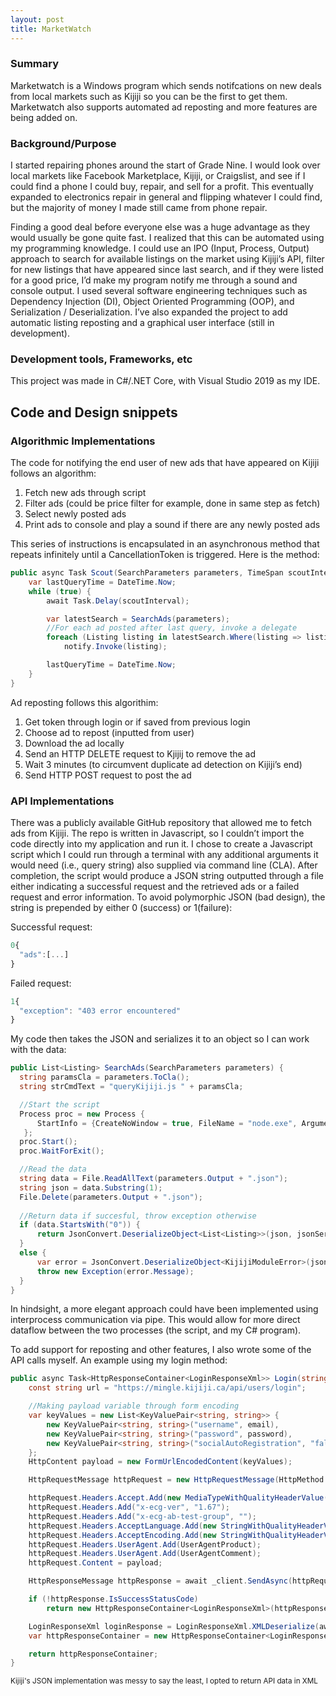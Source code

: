 ```yaml
---
layout: post
title: MarketWatch
---
```

### Summary
Marketwatch is a Windows program which sends notifcations on new deals from local markets such as Kijiji so you can be the first to get them. Marketwatch also supports automated ad reposting and more features are being added on.


### Background/Purpose

I started repairing phones around the start of Grade Nine. I would look over local markets like Facebook Marketplace, Kijiji, or Craigslist, and see if I could find a phone I could buy, repair, and sell for a profit. This eventually expanded to electronics repair in general and flipping whatever I could find, but the majority of money I made still came from phone repair.

Finding a good deal before everyone else was a huge advantage as they would usually be gone quite fast. I realized that this can be automated using my programming knowledge. I could use an IPO (Input, Process, Output) approach to search for available listings on the market using Kijiji’s API, filter for new listings that have appeared since last search, and if they were listed for a good price, I’d make my program notify me through a sound and console output. I used several software engineering techniques such as Dependency Injection (DI), Object Oriented Programming (OOP), and Serialization / Deserialization. I’ve also expanded the project to add automatic listing reposting and a graphical user interface (still in development).

### Development tools, Frameworks, etc
This project was made in C#/.NET Core, with Visual Studio 2019 as my IDE.

## Code and Design snippets

### Algorithmic Implementations

The code for notifying the end user of new ads that have appeared on Kijiji follows an algorithm:
1. Fetch new ads through script
2. Filter ads (could be price filter for example, done in same step as fetch)
3. Select newly posted ads
4. Print ads to console and play a sound if there are any newly posted ads

This series of instructions is encapsulated in an asynchronous method that repeats infinitely until a CancellationToken is triggered. Here is the method:
```cs
public async Task Scout(SearchParameters parameters, TimeSpan scoutInterval, Action<Listing> notify) {
    var lastQueryTime = DateTime.Now;
    while (true) {
        await Task.Delay(scoutInterval);

        var latestSearch = SearchAds(parameters);
        //For each ad posted after last query, invoke a delegate
        foreach (Listing listing in latestSearch.Where(listing => listing.Date > startedSearchingTime))
            notify.Invoke(listing);

        lastQueryTime = DateTime.Now;
    }
}
```

Ad reposting follows this algorithim:
1. Get token through login or if saved from previous login
2. Choose ad to repost (inputted from user)
3. Download the ad locally
4. Send an HTTP DELETE request to Kjijij to remove the ad
5. Wait 3 minutes (to circumvent duplicate ad detection on Kijiji’s end)
6. Send HTTP POST request to post the ad



### API Implementations
There was a publicly available GitHub repository that allowed me to fetch ads from Kijiji. The repo is written in Javascript, so I couldn’t import the code directly into my application and run it. I chose to create a Javascript script which I could run through a terminal with any additional arguments it would need (i.e., query string) also supplied via command line (CLA). After completion, the script would produce a JSON string outputted through a file either indicating a successful request and the retrieved ads or a failed request and error information. To avoid polymorphic JSON (bad design), the string is prepended by either 0 (success) or 1(failure):

Successful request:
```javascript
0{
  "ads":[...]
}
```

Failed request:
```javascript
1{
  "exception": "403 error encountered"
}
```

My code then takes the JSON and serializes it to an object so I can work with the data:
```cs
public List<Listing> SearchAds(SearchParameters parameters) {
  string paramsCla = parameters.ToCla();
  string strCmdText = "queryKijiji.js " + paramsCla;

  //Start the script
  Process proc = new Process {
      StartInfo = {CreateNoWindow = true, FileName = "node.exe", Arguments = strCmdText}
   };
  proc.Start();
  proc.WaitForExit();

  //Read the data
  string data = File.ReadAllText(parameters.Output + ".json");
  string json = data.Substring(1);
  File.Delete(parameters.Output + ".json");
  
  //Return data if succesful, throw exception otherwise
  if (data.StartsWith("0")) {
      return JsonConvert.DeserializeObject<List<Listing>>(json, jsonSerializerSettings);
  }
  else {
      var error = JsonConvert.DeserializeObject<KijijiModuleError>(json, jsonSerializerSettings);
      throw new Exception(error.Message);
  }
}
```      
In hindsight, a more elegant approach could have been implemented using interprocess communication via pipe. This would allow for more direct dataflow between the two processes (the script, and my C# program).  

To add support for reposting and other features, I also wrote some of the API calls myself. An example using my login method:
```cs
public async Task<HttpResponseContainer<LoginResponseXml>> Login(string email, string password) {
    const string url = "https://mingle.kijiji.ca/api/users/login";

    //Making payload variable through form encoding
    var keyValues = new List<KeyValuePair<string, string>> {
        new KeyValuePair<string, string>("username", email),
        new KeyValuePair<string, string>("password", password),
        new KeyValuePair<string, string>("socialAutoRegistration", "false")
    };
    HttpContent payload = new FormUrlEncodedContent(keyValues);

    HttpRequestMessage httpRequest = new HttpRequestMessage(HttpMethod.Post, url);

    httpRequest.Headers.Accept.Add(new MediaTypeWithQualityHeaderValue("application/xml"));
    httpRequest.Headers.Add("x-ecg-ver", "1.67");
    httpRequest.Headers.Add("x-ecg-ab-test-group", "");
    httpRequest.Headers.AcceptLanguage.Add(new StringWithQualityHeaderValue("en-CA"));
    httpRequest.Headers.AcceptEncoding.Add(new StringWithQualityHeaderValue("utf-8"));
    httpRequest.Headers.UserAgent.Add(UserAgentProduct);
    httpRequest.Headers.UserAgent.Add(UserAgentComment);
    httpRequest.Content = payload;

    HttpResponseMessage httpResponse = await _client.SendAsync(httpRequest);

    if (!httpResponse.IsSuccessStatusCode)
        return new HttpResponseContainer<LoginResponseXml>(httpResponse, null);

    LoginResponseXml loginResponse = LoginResponseXml.XMLDeserialize(await httpResponse.Content.ReadAsStringAsync());
    var httpResponseContainer = new HttpResponseContainer<LoginResponseXml>(httpResponse, loginResponse);

    return httpResponseContainer;
}
```
<sub> Kijiji's JSON implementation was messy to say the least, I opted to return API data in XML </sub>

